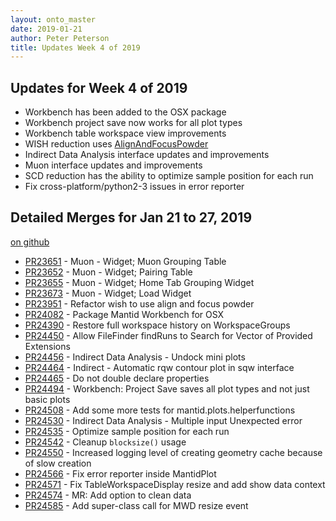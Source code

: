 ```yaml
---
layout: onto_master
date: 2019-01-21
author: Peter Peterson
title: Updates Week 4 of 2019
---
```

Updates for Week 4 of 2019
--------------------------

* Workbench has been added to the OSX package
* Workbench project save now works for all plot types
* Workbench table workspace view improvements
* WISH reduction uses [AlignAndFocusPowder](http://docs.mantidproject.org/nightly/algorithms/AlignAndFocusPowder-v1.html)
* Indirect Data Analysis interface updates and improvements
* Muon interface updates and improvements
* SCD reduction has the ability to optimize sample position for each run
* Fix cross-platform/python2-3 issues in error reporter

Detailed Merges for Jan 21 to 27, 2019
--------------------------------------
[on github](https://github.com/mantidproject/mantid/pulls?q=is%3Apr+merged%3A2019-01-22..2019-01-27)

* [PR23651](https://github.com/mantidproject/mantid/pull/23651) - Muon - Widget; Muon Grouping Table
* [PR23652](https://github.com/mantidproject/mantid/pull/23652) - Muon - Widget; Pairing Table
* [PR23655](https://github.com/mantidproject/mantid/pull/23655) - Muon - Widget; Home Tab Grouping Widget
* [PR23673](https://github.com/mantidproject/mantid/pull/23673) - Muon - Widget; Load Widget
* [PR23951](https://github.com/mantidproject/mantid/pull/23951) - Refactor wish to use align and focus powder
* [PR24082](https://github.com/mantidproject/mantid/pull/24082) - Package Mantid Workbench for OSX
* [PR24390](https://github.com/mantidproject/mantid/pull/24390) - Restore full workspace history on WorkspaceGroups
* [PR24450](https://github.com/mantidproject/mantid/pull/24450) - Allow FileFinder findRuns to Search for Vector of Provided Extensions
* [PR24456](https://github.com/mantidproject/mantid/pull/24456) - Indirect Data Analysis - Undock mini plots
* [PR24464](https://github.com/mantidproject/mantid/pull/24464) - Indirect - Automatic rqw contour plot in sqw interface
* [PR24465](https://github.com/mantidproject/mantid/pull/24465) - Do not double declare properties
* [PR24494](https://github.com/mantidproject/mantid/pull/24494) - Workbench: Project Save saves all plot types and not just basic plots
* [PR24508](https://github.com/mantidproject/mantid/pull/24508) - Add some more tests for mantid.plots.helperfunctions
* [PR24530](https://github.com/mantidproject/mantid/pull/24530) - Indirect Data Analysis - Multiple input Unexpected error
* [PR24535](https://github.com/mantidproject/mantid/pull/24535) - Optimize sample position for each run
* [PR24542](https://github.com/mantidproject/mantid/pull/24542) - Cleanup `blocksize()` usage
* [PR24550](https://github.com/mantidproject/mantid/pull/24550) - Increased logging level of creating geometry cache because of slow creation
* [PR24566](https://github.com/mantidproject/mantid/pull/24566) - Fix error reporter inside MantidPlot
* [PR24571](https://github.com/mantidproject/mantid/pull/24571) - Fix TableWorkspaceDisplay resize and add show data context
* [PR24574](https://github.com/mantidproject/mantid/pull/24574) - MR: Add option to clean data
* [PR24585](https://github.com/mantidproject/mantid/pull/24585) - Add super-class call for MWD resize event
